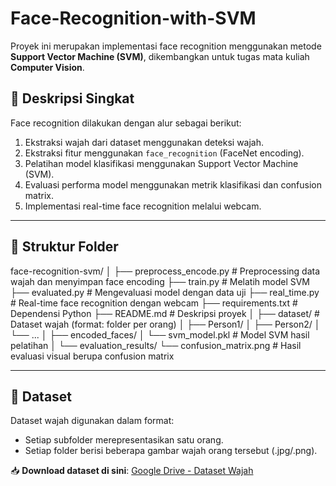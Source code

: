 # Face-Recognition-with-SVM
Proyek ini merupakan implementasi face recognition menggunakan metode **Support Vector Machine (SVM)**, dikembangkan untuk tugas mata kuliah **Computer Vision**.

## 🧠 Deskripsi Singkat

Face recognition dilakukan dengan alur sebagai berikut:
1. Ekstraksi wajah dari dataset menggunakan deteksi wajah.
2. Ekstraksi fitur menggunakan `face_recognition` (FaceNet encoding).
3. Pelatihan model klasifikasi menggunakan Support Vector Machine (SVM).
4. Evaluasi performa model menggunakan metrik klasifikasi dan confusion matrix.
5. Implementasi real-time face recognition melalui webcam.

---

## 📁 Struktur Folder
face-recognition-svm/
│
├── preprocess_encode.py # Preprocessing data wajah dan menyimpan face encoding
├── train.py # Melatih model SVM
├── evaluated.py # Mengevaluasi model dengan data uji
├── real_time.py # Real-time face recognition dengan webcam
├── requirements.txt # Dependensi Python
├── README.md # Deskripsi proyek
│
├── dataset/ # Dataset wajah (format: folder per orang)
│ ├── Person1/
│ ├── Person2/
│ └── ...
│
├── encoded_faces/
│ └── svm_model.pkl # Model SVM hasil pelatihan
│
└── evaluation_results/
└── confusion_matrix.png # Hasil evaluasi visual berupa confusion matrix

---

## 📂 Dataset

Dataset wajah digunakan dalam format:
- Setiap subfolder merepresentasikan satu orang.
- Setiap folder berisi beberapa gambar wajah orang tersebut (.jpg/.png).

📥 **Download dataset di sini**: [Google Drive - Dataset Wajah]([https://drive.google.com/your-link-di-sini](https://drive.google.com/drive/folders/1OkNLJHocP_5kcjQxYAAroH6Fl1-YLJ8n?usp=sharing))
